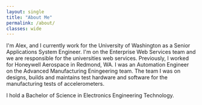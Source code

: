 ```yaml
---
layout: single
title: "About Me"
permalink: /about/
classes: wide
---
```


I'm Alex, and I currently work for the University of Washington as a Senior Applications System Engineer. I'm on the Enterprise Web Services team and we are responsible for the universities web services. Previously, I worked for Honeywell Aerospace in Redmond, WA. I was an Automation Engineer on the Advanced Manufacturing Eningeering team. The team I was on designs, builds and maintains test hardware and software for the manufacturing tests of accelerometers.

I hold a Bachelor of Science in Electronics Engineering Technology.